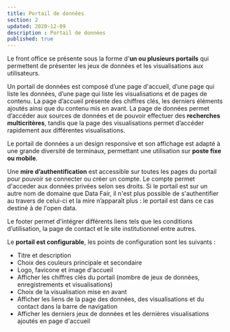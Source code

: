 ```yaml
---
title: Portail de données
section: 2
updated: 2020-12-09
description : Portail de données
published: true
---
```


Le front office se présente sous la forme d'**un ou plusieurs portails** qui permettent de présenter les jeux de données et les visualisations aux utilisateurs.

Un portail de données est composé d’une page d'accueil, d’une page qui liste les données, d’une page qui liste les visualisations et de pages de contenu.
La page d’accueil présente des chiffres clés, les derniers éléments ajoutés ainsi que du contenu mis en avant.
La page de données permet d’accéder aux sources de données et de pouvoir effectuer des **recherches multicritères**, tandis que la page des visualisations permet d’accéder rapidement aux différentes visualisations.

Le portail de données a un design responsive et son affichage est adapté à une grande diversité de terminaux, permettant une utilisation sur **poste fixe ou mobile**.

Une **mire d’authentification** est accessible sur toutes les pages du portail pour pouvoir se connecter ou créer un compte. Le compte permet d'acceder aux données privées selon ses droits. Si le portail est sur un autre nom de domaine que Data Fair, il n'est plus possible de s'authentifier au travers de celui-ci et la mire n’apparaît plus : le portail est dans ce cas destiné à de l'open data.

Le footer permet d'intégrer différents liens tels que les conditions d’utilisation, la page de contact et le site institutionnel entre autres.

Le **portail est configurable**, les points de configuration sont les suivants :

* Titre et description
* Choix des couleurs principale et secondaire
* Logo, favicone et image d'accueil
* Afficher les chiffres clés du portail (nombre de jeux de données, enregistrements et visualisations)
* Choix de la visualisation mise en avant
* Afficher les liens de la page des données, des visualisations et du contact dans la barre de navigation
* Afficher les derniers jeux de données et les dernières visualisations ajoutés en page d'accueil

